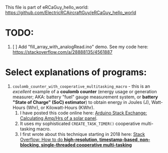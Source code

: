 This file is part of eRCaGuy_hello_world: https://github.com/ElectricRCAircraftGuy/eRCaGuy_hello_world


# TODO:
1. [ ] Add "fill_array_with_analogRead.ino" demo. See my code here: https://stackoverflow.com/a/28888135/4561887


# Select explanations of programs:

1. `coulomb_counter_with_cooperative_multitasking_macro` - this is an _excellent_ example of a **coulomb counter** (energy usage or generation measurer; AKA: battery "fuel" gauge measurement system, or **battery "State of Charge" (SoC) estimator**) to obtain energy in Joules (J), Watt-Hours (Whr), or Kilowatt-Hours (KWhr). 
    1. I have posted this code online here: [Arduino Stack Exchange: Calculating Amp/Hrs of a solar panel](https://arduino.stackexchange.com/a/75937/7727).
    1. It uses my sophisticated `CREATE_TASK_TIMER()` cooperative multi-tasking macro.
    1. I first wrote about this technique starting in 2018 here: [Stack Overflow: How to do **high-resolution, timestamp-based, non-blocking, single-threaded cooperative multi-tasking**](https://stackoverflow.com/a/50032992/4561887)

